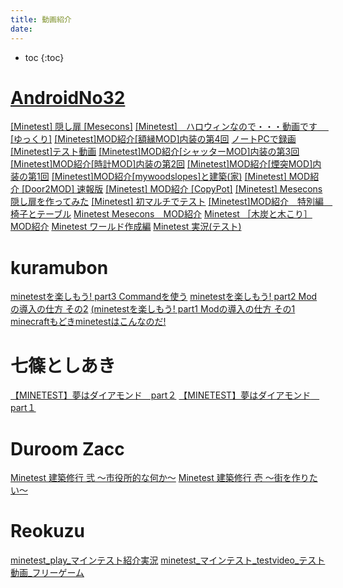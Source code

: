 ```yaml
---
title: 動画紹介
date:
---
```




- toc
{:toc}

# [AndroidNo32](http://minetest-test-nikki-youtube.blogspot.jp)

[[Minetest] 隠し扉 [Mesecons]](https://www.youtube.com/watch?v=ktCBBBb3kH0)
[[Minetest]　ハロウィンなので・・・動画です　 [ゆっくり]](https://www.youtube.com/watch?v=6kBpsFHuN7M)
[[Minetest]MOD紹介[額縁MOD]内装の第4回](https://www.youtube.com/watch?v=j_v7NrTYenU)
[ノートPCで録画[Minetest]テスト動画](https://www.youtube.com/watch?v=CFNI8R16qKA)
[[Minetest]MOD紹介[シャッターMOD]内装の第3回](https://www.youtube.com/watch?v=W_VrIL_Qdmg)
[[Minetest]MOD紹介[時計MOD]内装の第2回](https://www.youtube.com/watch?v=HA66agPuz0c)
[[Minetest]MOD紹介[煙突MOD]内装の第1回](https://www.youtube.com/watch?v=3v8v2mYMX2w)
[[Minetest]MOD紹介[mywoodslopes]と建築(家)](https://www.youtube.com/watch?v=k_ZuBYeFXZQ)
[[Minetest] MOD紹介 [Door2MOD] 速報版](https://www.youtube.com/watch?v=b61-QLpZbh0)
[[Minetest] MOD紹介 [CopyPot]](https://www.youtube.com/watch?v=oXNjitrjYE4)
[[Minetest] Mesecons 隠し扉を作ってみた](https://www.youtube.com/watch?v=U6VzHCQYJ_0)
[[Minetest] 初マルチでテスト](https://www.youtube.com/watch?v=uXjghBrJFdk)
[[Minetest]MOD紹介　特別編　椅子とテーブル](https://www.youtube.com/watch?v=swZ01q-Z6k0)
[Minetest Mesecons　MOD紹介](https://www.youtube.com/watch?v=aL4_7EQxTfM)
[Minetest ［木炭と木こり］ MOD紹介](https://www.youtube.com/watch?v=vjftNfmmYsg)
[Minetest ワールド作成編](https://www.youtube.com/watch?v=P3BNvCdaqLk)
[Minetest 実況(テスト)](https://www.youtube.com/watch?v=9bqhrEJxZEE)

# kuramubon

[minetestを楽しもう! part3 Commandを使う](https://www.youtube.com/watch?v=8A7iE8re-PM)
[minetestを楽しもう! part2 Modの導入の仕方 その2](https://www.youtube.com/watch?v=r97fUpRGfn4)
[(minetestを楽しもう! part1 Modの導入の仕方 その1](https://www.youtube.com/watch?v=G_W_G-56f3g)
[minecraftもどきminetestはこんなのだ!](https://www.youtube.com/watch?v=SpJqFMmcqFk)

# 七篠としあき

[【MINETEST】夢はダイアモンド　part２](https://www.youtube.com/watch?v=weAmt83Gi9s)
[【MINETEST】夢はダイアモンド　part１](https://www.youtube.com/watch?v=LsoSoEa5WdE)

# Duroom Zacc

[Minetest 建築修行 弐 ～市役所的な何か～](https://www.youtube.com/watch?v=2WYo2msN08Q)
[Minetest 建築修行 壱 〜街を作りたい〜](https://www.youtube.com/watch?v=07Ul1yYdGs4)

# Reokuzu

[minetest_play_マインテスト紹介実況](https://www.youtube.com/watch?v=mhTAADHF2Kg)
[minetest_マインテスト_testvideo_テスト動画_フリーゲーム](https://www.youtube.com/watch?v=fTpnS1Pp5Ck)
